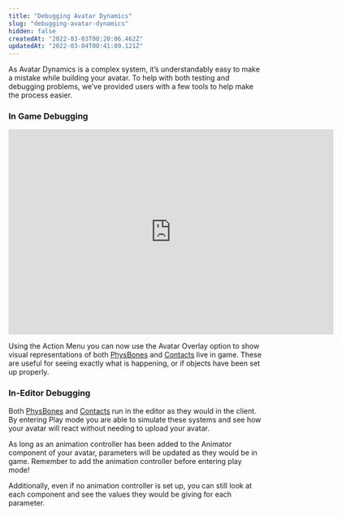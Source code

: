 ```yaml
---
title: "Debugging Avatar Dynamics"
slug: "debugging-avatar-dynamics"
hidden: false
createdAt: "2022-03-03T00:20:06.462Z"
updatedAt: "2022-03-04T00:41:09.121Z"
---
```

As Avatar Dynamics is a complex system, it’s understandably easy to make a mistake while building your avatar. To help with both testing and debugging problems, we’ve provided users with a few tools to help make the process easier.

### In Game Debugging
<iframe src='https://gfycat.com/ifr/LiveWhimsicalGuineafowl' frameborder='0' scrolling='no' allowfullscreen width='640' height='404'></iframe>

Using the Action Menu you can now use the Avatar Overlay option to show visual representations of both [PhysBones](/avatars/avatar-dynamics/physbones) and [Contacts](/avatars/avatar-dynamics/contacts) live in game. These are useful for seeing exactly what is happening, or if objects have been set up properly.

### In-Editor Debugging
Both [PhysBones](/avatars/avatar-dynamics/physbones)  and [Contacts](/avatars/avatar-dynamics/contacts) run in the editor as they would in the client. By entering Play mode you are able to simulate these systems and see how your avatar will react without needing to upload your avatar.

As long as an animation controller has been added to the Animator component of your avatar, parameters will be updated as they would be in game. Remember to add the animation controller before entering play mode!

Additionally, even if no animation controller is set up, you can still look at each component and see the values they would be giving for each parameter.